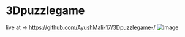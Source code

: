 # 3Dpuzzlegame
live at -> https://github.com/AyushMali-17/3Dpuzzlegame-/
![image](https://github.com/user-attachments/assets/492865d7-68b2-4165-a01d-2dbc34539bea)

